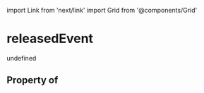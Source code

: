 import Link from 'next/link'
import Grid from '@components/Grid'

# releasedEvent

undefined

## Property of




